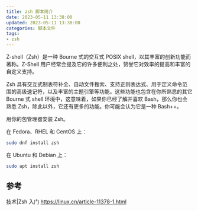 ```yaml
---
title: zsh 脚本简介
date: 2023-05-11 13:38:00
updated: 2023-05-11 13:38:00
categories: 脚本文件
tags:
- zsh
---
```


Z-shell（Zsh）是一种 Bourne 式的交互式 POSIX shell，以其丰富的创新功能而著称。Z-Shell 用户经常会提及它的许多便利之处，赞誉它对效率的提高和丰富的自定义支持。

Zsh 具有交互式制表符补全、自动文件搜索、支持正则表达式、用于定义命令范围的高级速记符，以及丰富的主题引擎等功能。这些功能也包含在你所熟悉的其它 Bourne 式 shell 环境中，这意味着，如果你已经了解并喜欢 Bash，那么你也会熟悉 Zsh，除此以外，它还有更多的功能。你可能会认为它是一种 Bash++。

用你的包管理器安装 Zsh。

在 Fedora、RHEL 和 CentOS 上：

```sh
sudo dnf install zsh
```

在 Ubuntu 和 Debian 上：

```sh
sudo apt install zsh
```

## 参考

技术|Zsh 入门
<https://linux.cn/article-11378-1.html>
